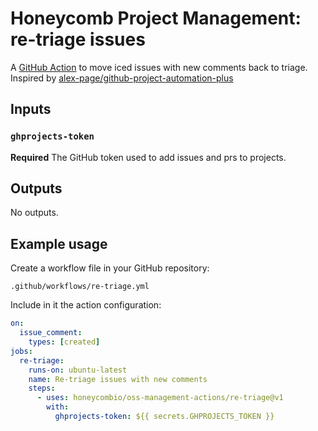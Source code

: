 # Honeycomb Project Management: re-triage issues

A [GitHub Action](https://docs.github.com/en/free-pro-team@latest/actions/creating-actions/creating-a-javascript-action) to move iced issues 
with new comments back to triage.
Inspired by [alex-page/github-project-automation-plus](https://github.com/alex-page/github-project-automation-plus)

## Inputs

### `ghprojects-token`

**Required** The GitHub token used to add issues and prs to projects.

## Outputs

No outputs.

## Example usage

Create a workflow file in your GitHub repository:

```plain
.github/workflows/re-triage.yml
```

Include in it the action configuration:

```yaml
on:
  issue_comment:
    types: [created]
jobs:
  re-triage:
    runs-on: ubuntu-latest
    name: Re-triage issues with new comments
    steps:
      - uses: honeycombio/oss-management-actions/re-triage@v1
        with:
          ghprojects-token: ${{ secrets.GHPROJECTS_TOKEN }}
```
